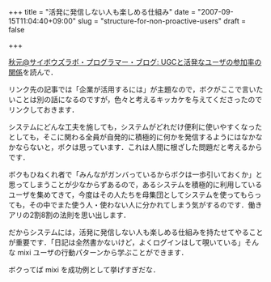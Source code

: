 +++
title = "活発に発信しない人も楽しめる仕組み"
date = "2007-09-15T11:04:40+09:00"
slug = "structure-for-non-proactive-users"
draft = false

+++

<p><a href="http://labs.cybozu.co.jp/blog/akky/archives/2007/09/ugc-and-active-users-ratio.html" target="_blank">秋元@サイボウズラボ・プログラマー・ブログ: UGCと活発なユーザの参加率の関係</a>を読んで．</p>
<p>リンク先の記事では「企業が活用するには」が主題なので，ボクがここで言いたいことは別の話になるのですが，色々と考えるキッカケを与えてくださったのでリンクしておきます．</p>
<p>システムにどんな工夫を施しても，システムがどれだけ便利に使いやすくなったとしても，そこに関わる全員が自発的に積極的に何かを発信するようにはなかなかならないと，ボクは思っています．これは人間に根ざした問題だと考えるからです．</p>
<p>ボクもひねくれ者で「みんながガンバっているからボクは一歩引いておくか」と思ってしまうことが少なからずあるので，あるシステムを積極的に利用しているユーザを集めてきて，今度はその人たちを母集団としてシステムを使ってもらっても，その中でまた使う人・使わない人に分かれてしまう気がするのです．働きアリの2割8割の法則を思い出します．</p>
<p>だからシステムには，活発に発信しない人も楽しめる仕組みを持たせてやることが重要です．「日記は全然書かないけど，よくログインはして覗いている」そんな mixi ユーザの行動パターンから学ぶことができます．</p>
<p>ボクってば mixi を成功例として挙げすぎだな．</p>
